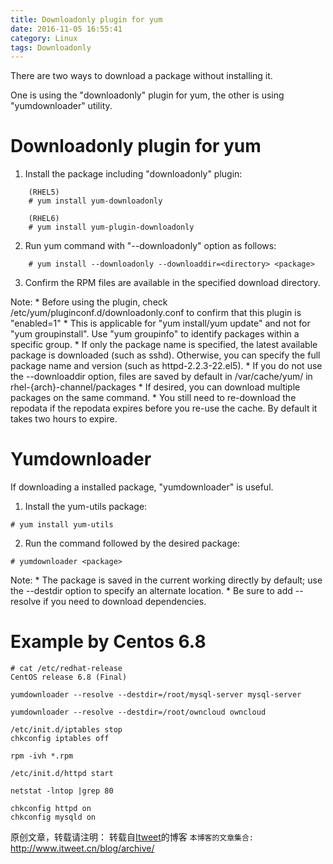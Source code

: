 ```yaml
---
title: Downloadonly plugin for yum
date: 2016-11-05 16:55:41
category: Linux
tags: Downloadonly
---
```

There are two ways to download a package without installing it.

One is using the "downloadonly" plugin for yum, the other is using "yumdownloader" utility.


# Downloadonly plugin for yum

1. Install the package including "downloadonly" plugin:

```
	(RHEL5)
	# yum install yum-downloadonly

	(RHEL6)
	# yum install yum-plugin-downloadonly
```

2. Run yum command with "--downloadonly" option as follows:

```
	# yum install --downloadonly --downloaddir=<directory> <package>
```

3. Confirm the RPM files are available in the specified download directory.

Note:
    * Before using the plugin, check /etc/yum/pluginconf.d/downloadonly.conf to confirm that this plugin is "enabled=1"
    * This is applicable for "yum install/yum update" and not for "yum groupinstall". Use "yum groupinfo" to identify packages within a specific group.
    * If only the package name is specified, the latest available package is downloaded (such as sshd). Otherwise, you can specify the full package name and version (such as httpd-2.2.3-22.el5).
    * If you do not use the --downloaddir option, files are saved by default in /var/cache/yum/ in rhel-{arch}-channel/packages
    * If desired, you can download multiple packages on the same command.
    * You still need to re-download the repodata if the repodata expires before you re-use the cache. By default it takes two hours to expire.

# Yumdownloader
If downloading a installed package, "yumdownloader" is useful.

1. Install the yum-utils package:
```
# yum install yum-utils
```

2. Run the command followed by the desired package:
```
# yumdownloader <package>
```

Note:
    * The package is saved in the current working directly by default; use the --destdir option to specify an alternate location.
    * Be sure to add --resolve if you need to download dependencies.

# Example by Centos 6.8
```
# cat /etc/redhat-release 
CentOS release 6.8 (Final)

yumdownloader --resolve --destdir=/root/mysql-server mysql-server

yumdownloader --resolve --destdir=/root/owncloud owncloud

/etc/init.d/iptables stop
chkconfig iptables off

rpm -ivh *.rpm   

/etc/init.d/httpd start

netstat -lntop |grep 80

chkconfig httpd on
chkconfig mysqld on
```

原创文章，转载请注明： 转载自[Itweet](http://www.itweet.cn)的博客
`本博客的文章集合:` http://www.itweet.cn/blog/archive/